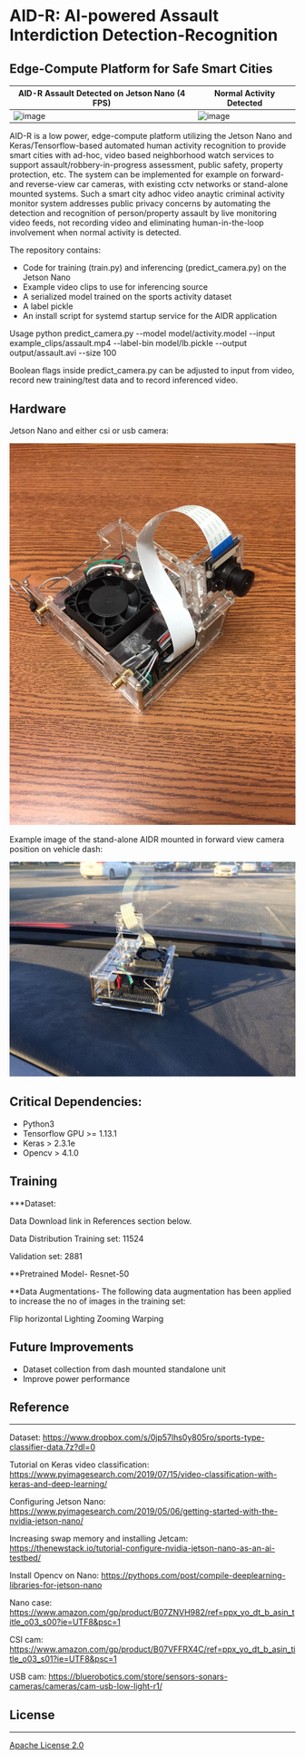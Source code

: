 [image_1]: ./images/IMG_6120.JPG
[image_2]: ./images/IMG_6119.JPG

# AID-R: AI-powered Assault Interdiction Detection-Recognition 
## Edge-Compute Platform for Safe Smart Cities

| AID-R Assault Detected on Jetson Nano (4 FPS)                                   | Normal Activity Detected                          |
| ------------------------------------------------------------ | ------------------------------------------------------------ |
| ![image](https://github.com/silent-code/AIDR/blob/master/output/gifs/assault1.gif) | ![image](https://github.com/silent-code/AIDR/blob/master/output/gifs/walking.gif)|



AID-R is a low power, edge-compute platform utilizing the Jetson Nano and Keras/Tensorflow-based automated human activity recognition to provide smart cities with ad-hoc, video based neighborhood watch services to support assault/robbery-in-progress assessment, public safety, property protection, etc. The system can be implemented for example on forward- and reverse-view car cameras, with existing cctv networks or stand-alone mounted systems. Such a smart city adhoc video anaytic criminal activity monitor system addresses public privacy concerns by automating the detection and recognition of person/property assault by live monitoring video feeds, not recording video and eliminating human-in-the-loop involvement when normal activity is detected.


The repository contains:

* Code for training (train.py) and inferencing (predict_camera.py) on the Jetson Nano
* Example video clips to use for inferencing source
* A serialized model trained on the sports activity dataset
* A label pickle
* An install script for systemd startup service for the AIDR application

Usage
python predict_camera.py --model model/activity.model --input example_clips/assault.mp4 --label-bin model/lb.pickle --output output/assault.avi --size 100 

Boolean flags inside predict_camera.py can be adjusted to input from video, record new training/test data and to record inferenced video.

## Hardware 
Jetson Nano and either csi or usb camera:


![alt text][image_1]

Example image of the stand-alone AIDR mounted in forward view camera position on vehicle dash:

![alt text][image_2]


## Critical Dependencies:

* Python3
* Tensorflow GPU >= 1.13.1
* Keras > 2.3.1e
* Opencv > 4.1.0

## Training 

***Dataset:

Data Download link in References section below.

Data Distribution
Training set: 11524

Validation set: 2881

**Pretrained Model-
Resnet-50

**Data Augmentations-
The following data augmentation has been applied to increase the no of images in the training set:

Flip horizontal
Lighting
Zooming
Warping

## Future Improvements
* Dataset collection from dash mounted standalone unit
* Improve power performance

## Reference

***
Dataset: https://www.dropbox.com/s/0jp57lhs0y805ro/sports-type-classifier-data.7z?dl=0

Tutorial on Keras video classification: https://www.pyimagesearch.com/2019/07/15/video-classification-with-keras-and-deep-learning/

Configuring Jetson Nano: https://www.pyimagesearch.com/2019/05/06/getting-started-with-the-nvidia-jetson-nano/

Increasing swap memory and installing Jetcam: https://thenewstack.io/tutorial-configure-nvidia-jetson-nano-as-an-ai-testbed/

Install Opencv on Nano: https://pythops.com/post/compile-deeplearning-libraries-for-jetson-nano

Nano case: https://www.amazon.com/gp/product/B07ZNVH982/ref=ppx_yo_dt_b_asin_title_o03_s00?ie=UTF8&psc=1

CSI cam: https://www.amazon.com/gp/product/B07VFFRX4C/ref=ppx_yo_dt_b_asin_title_o03_s01?ie=UTF8&psc=1

USB cam: https://bluerobotics.com/store/sensors-sonars-cameras/cameras/cam-usb-low-light-r1/

## License

***

[Apache License 2.0](https://github.com/edvardHua/PoseEstimationForMobile/blob/master/LICENSE)

